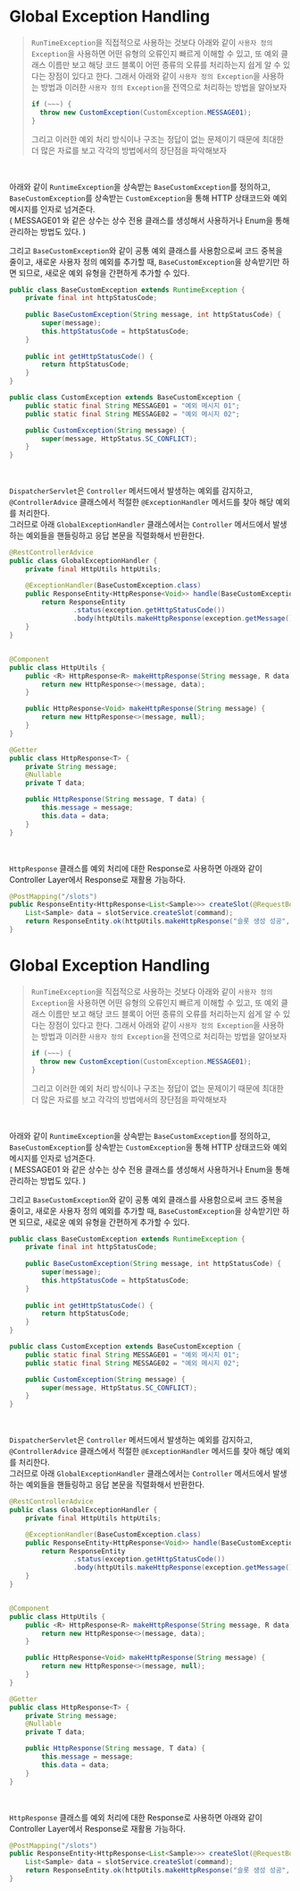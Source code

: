 # Global Exception Handling

> `RunTimeException`을 직접적으로 사용하는 것보다 아래와 같이 `사용자 정의 Exception`을 사용하면 어떤 유형의 오류인지 빠르게 이해할 수 있고,
또 예외 클래스 이름만 보고 해당 코드 블록이 어떤 종류의 오류를 처리하는지 쉽게 알 수 있다는 장점이 있다고 한다.
그래서 아래와 같이 `사용자 정의 Exception`을 사용하는 방법과 이러한 `사용자 정의 Exception`을 전역으로 처리하는 방법을 알아보자
> ```java
> if (~~~) {
>   throw new CustomException(CustomException.MESSAGE01);
> }
> ```
> 그리고 이러한 예외 처리 방식이나 구조는 정답이 없는 문제이기 때문에 최대한 더 많은 자료를 보고 각각의 방법에서의 장단점을 파악해보자

<br>

아래와 같이 `RuntimeException`을 상속받는 `BaseCustomException`를 정의하고,
`BaseCustomException`를 상속받는 `CustomException`을 통해 HTTP 상태코드와 예외 메시지를 인자로 넘겨준다.<br>
( MESSAGE01 와 같은 상수는 상수 전용 클래스를 생성해서 사용하거나 Enum을 통해 관리하는 방법도 있다. )

그리고 `BaseCustomException`와 같이 공통 예외 클래스를 사용함으로써 코드 중복을 줄이고,
새로운 사용자 정의 예외를 추가할 때, `BaseCustomException`을 상속받기만 하면 되므로, 새로운 예외 유형을 간편하게 추가할 수 있다.

```java
public class BaseCustomException extends RuntimeException {
    private final int httpStatusCode;
    
    public BaseCustomException(String message, int httpStatusCode) {
        super(message);
        this.httpStatusCode = httpStatusCode;
    }
    
    public int getHttpStatusCode() {
        return httpStatusCode;
    }
}

public class CustomException extends BaseCustomException {
    public static final String MESSAGE01 = "예외 메시지 01";
    public static final String MESSAGE02 = "예외 메시지 02";

    public CustomException(String message) {
        super(message, HttpStatus.SC_CONFLICT);
    }
}
```

<br>

`DispatcherServlet`은 `Controller` 메서드에서 발생하는 예외를 감지하고, `@ControllerAdvice` 클래스에서 적절한 `@ExceptionHandler` 메서드를 찾아 해당 예외를 처리한다.<br>
그러므로 아래 `GlobalExceptionHandler` 클래스에서는 `Controller` 메서드에서 발생하는 예외들을 핸들링하고 응답 본문을 직렬화해서 반환한다.<br>

```java
@RestControllerAdvice
public class GlobalExceptionHandler {
    private final HttpUtils httpUtils;

    @ExceptionHandler(BaseCustomException.class)
    public ResponseEntity<HttpResponse<Void>> handle(BaseCustomException exception) {
        return ResponseEntity
                .status(exception.getHttpStatusCode())
                .body(httpUtils.makeHttpResponse(exception.getMessage()));
    }
}
```

```java

@Component
public class HttpUtils {
    public <R> HttpResponse<R> makeHttpResponse(String message, R data) {
        return new HttpResponse<>(message, data);
    }

    public HttpResponse<Void> makeHttpResponse(String message) {
        return new HttpResponse<>(message, null);
    }
}

@Getter
public class HttpResponse<T> {
    private String message;
    @Nullable
    private T data;

    public HttpResponse(String message, T data) {
        this.message = message;
        this.data = data;
    }
}
```

<br>

`HttpResponse` 클래스를 예외 처리에 대한 Response로 사용하면 아래와 같이 Controller Layer에서 Response로 재활용 가능하다.

```java
@PostMapping("/slots")
public ResponseEntity<HttpResponse<List<Sample>>> createSlot(@RequestBody CreateSlot command) {
    List<Sample> data = slotService.createSlot(command);
    return ResponseEntity.ok(httpUtils.makeHttpResponse("슬롯 생성 성공", data));
}
```
# Global Exception Handling

> `RunTimeException`을 직접적으로 사용하는 것보다 아래와 같이 `사용자 정의 Exception`을 사용하면 어떤 유형의 오류인지 빠르게 이해할 수 있고,
또 예외 클래스 이름만 보고 해당 코드 블록이 어떤 종류의 오류를 처리하는지 쉽게 알 수 있다는 장점이 있다고 한다.
그래서 아래와 같이 `사용자 정의 Exception`을 사용하는 방법과 이러한 `사용자 정의 Exception`을 전역으로 처리하는 방법을 알아보자
> ```java
> if (~~~) {
>   throw new CustomException(CustomException.MESSAGE01);
> }
> ```
> 그리고 이러한 예외 처리 방식이나 구조는 정답이 없는 문제이기 때문에 최대한 더 많은 자료를 보고 각각의 방법에서의 장단점을 파악해보자

<br>

아래와 같이 `RuntimeException`을 상속받는 `BaseCustomException`를 정의하고,
`BaseCustomException`를 상속받는 `CustomException`을 통해 HTTP 상태코드와 예외 메시지를 인자로 넘겨준다.<br>
( MESSAGE01 와 같은 상수는 상수 전용 클래스를 생성해서 사용하거나 Enum을 통해 관리하는 방법도 있다. )

그리고 `BaseCustomException`와 같이 공통 예외 클래스를 사용함으로써 코드 중복을 줄이고,
새로운 사용자 정의 예외를 추가할 때, `BaseCustomException`을 상속받기만 하면 되므로, 새로운 예외 유형을 간편하게 추가할 수 있다.

```java
public class BaseCustomException extends RuntimeException {
    private final int httpStatusCode;
    
    public BaseCustomException(String message, int httpStatusCode) {
        super(message);
        this.httpStatusCode = httpStatusCode;
    }
    
    public int getHttpStatusCode() {
        return httpStatusCode;
    }
}

public class CustomException extends BaseCustomException {
    public static final String MESSAGE01 = "예외 메시지 01";
    public static final String MESSAGE02 = "예외 메시지 02";

    public CustomException(String message) {
        super(message, HttpStatus.SC_CONFLICT);
    }
}
```

<br>

`DispatcherServlet`은 `Controller` 메서드에서 발생하는 예외를 감지하고, `@ControllerAdvice` 클래스에서 적절한 `@ExceptionHandler` 메서드를 찾아 해당 예외를 처리한다.<br>
그러므로 아래 `GlobalExceptionHandler` 클래스에서는 `Controller` 메서드에서 발생하는 예외들을 핸들링하고 응답 본문을 직렬화해서 반환한다.<br>

```java
@RestControllerAdvice
public class GlobalExceptionHandler {
    private final HttpUtils httpUtils;

    @ExceptionHandler(BaseCustomException.class)
    public ResponseEntity<HttpResponse<Void>> handle(BaseCustomException exception) {
        return ResponseEntity
                .status(exception.getHttpStatusCode())
                .body(httpUtils.makeHttpResponse(exception.getMessage()));
    }
}
```

```java

@Component
public class HttpUtils {
    public <R> HttpResponse<R> makeHttpResponse(String message, R data) {
        return new HttpResponse<>(message, data);
    }

    public HttpResponse<Void> makeHttpResponse(String message) {
        return new HttpResponse<>(message, null);
    }
}

@Getter
public class HttpResponse<T> {
    private String message;
    @Nullable
    private T data;

    public HttpResponse(String message, T data) {
        this.message = message;
        this.data = data;
    }
}
```

<br>

`HttpResponse` 클래스를 예외 처리에 대한 Response로 사용하면 아래와 같이 Controller Layer에서 Response로 재활용 가능하다.

```java
@PostMapping("/slots")
public ResponseEntity<HttpResponse<List<Sample>>> createSlot(@RequestBody CreateSlot command) {
    List<Sample> data = slotService.createSlot(command);
    return ResponseEntity.ok(httpUtils.makeHttpResponse("슬롯 생성 성공", data));
}
```